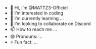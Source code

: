 - 👋 Hi, I’m @MATTZ3-Officiel
- 👀 I’m interested in coding
- 🌱 I’m currently learning ...
- 💞️ I’m looking to collaborate on Discord
- 📫 How to reach me ...
- 😄 Pronouns: ...
- ⚡ Fun fact: ...

<!---
MATTZ3-Officiel/MATTZ3-Officiel is a ✨ special ✨ repository because its `README.md` (this file) appears on your GitHub profile.
You can click the Preview link to take a look at your changes.
--->
